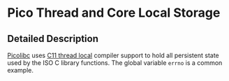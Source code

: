# Pico Thread and Core Local Storage
## Detailed Description
[Picolibc](https://github.com/picolibc/picolibc) uses [C11 thread local](https://en.wikipedia.org/wiki/Thread-local_storage) compiler support to hold all persistent state used by the ISO C library functions.  The global variable `errno` is a common example. 
<!--stackedit_data:
eyJoaXN0b3J5IjpbLTkwOTAxNTQ5MSwtODM2NDIwMjc1LC05Mz
I2NjE4MDIsLTE3NjA1MTM1OTgsNzg3MzY4NTE4XX0=
-->
